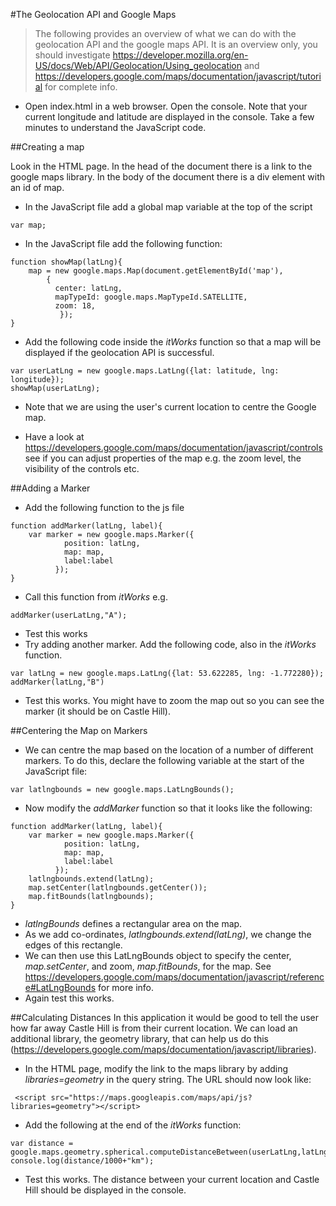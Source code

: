 #The Geolocation API and Google Maps

>The following provides an overview of what we can do with the geolocation API and the google maps API. It is an overview only, you should investigate https://developer.mozilla.org/en-US/docs/Web/API/Geolocation/Using_geolocation and https://developers.google.com/maps/documentation/javascript/tutorial for complete info.

* Open index.html in a web browser. Open the console. Note that your current longitude and latitude are displayed in the console. Take a few minutes to understand the JavaScript code. 

##Creating a map

Look in the HTML page. In the head of the document there is a link to the google maps library. In the body of the document there is a div element with an id of map.

* In the JavaScript file add a global map variable at the top of the script

```
var map;
```

* In the JavaScript file add the following function:

```
function showMap(latLng){
    map = new google.maps.Map(document.getElementById('map'), 
        {
          center: latLng,
          mapTypeId: google.maps.MapTypeId.SATELLITE,
          zoom: 18,
           });
}
```

* Add the following code inside the *itWorks* function so that a map will be displayed if the geolocation API is successful.

```
var userLatLng = new google.maps.LatLng({lat: latitude, lng: longitude});
showMap(userLatLng);
```

* Note that we are using the user's current location to centre the Google map.

* Have a look at https://developers.google.com/maps/documentation/javascript/controls see if you can adjust properties of the map e.g. the zoom level, the visibility of the controls etc. 

##Adding a Marker
* Add the following function to the js file

```
function addMarker(latLng, label){
    var marker = new google.maps.Marker({
            position: latLng,
            map: map,
            label:label
          });
}
```
* Call this function from *itWorks* e.g.

```
addMarker(userLatLng,"A");
```

* Test this works
* Try adding another marker. Add the following code, also in the *itWorks* function.

```
var latLng = new google.maps.LatLng({lat: 53.622285, lng: -1.772280});
addMarker(latLng,"B")
```

* Test this works. You might have to zoom the map out so you can see the marker (it should be on Castle Hill).

##Centering the Map on Markers

* We can centre the map based on the location of a number of different markers. To do this, declare the following variable at the start of the JavaScript file:

```
var latlngbounds = new google.maps.LatLngBounds();
```

* Now modify the *addMarker* function so that it looks like the following:

```
function addMarker(latLng, label){
    var marker = new google.maps.Marker({
            position: latLng,
            map: map,
            label:label
          });
    latlngbounds.extend(latLng);
    map.setCenter(latlngbounds.getCenter());
    map.fitBounds(latlngbounds);
}
```

* *latlngBounds* defines a rectangular area on the map.
* As we add co-ordinates, *latlngbounds.extend(latLng)*, we change the edges of this rectangle.
* We can then use this LatLngBounds object to specify the center, *map.setCenter*, and zoom, *map.fitBounds*, for the map. See https://developers.google.com/maps/documentation/javascript/reference#LatLngBounds for more info.
* Again test this works.

##Calculating Distances
In this application it would be good to tell the user how far away Castle Hill is from their current location. We can load an additional library, the geometry library, that can help us do this (https://developers.google.com/maps/documentation/javascript/libraries). 

* In the HTML page, modify the link to the maps library by adding *libraries=geometry* in the query string. The URL should now look like:

```
 <script src="https://maps.googleapis.com/maps/api/js?libraries=geometry"></script>
```
* Add the following at the end of the *itWorks* function:

```
var distance = google.maps.geometry.spherical.computeDistanceBetween(userLatLng,latLng);
console.log(distance/1000+"km");
```

* Test this works. The distance between your current location and Castle Hill should be displayed in the console. 